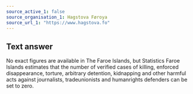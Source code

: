 ```yaml
---
source_active_1: false
source_organisation_1: Hagstova Føroya
source_url_1: "https://www.hagstova.fo"
---
```

## Text answer  
No exact figures are available in The Faroe Islands, but Statistics Faroe Islands estimates that the number of verified cases of killing, enforced disappearance, torture, arbitrary detention, kidnapping and other harmful acts against journalists, tradeunionists and humanrights defenders can be set to zero.
